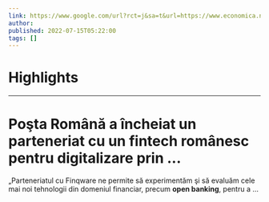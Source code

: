 ```yaml
---
link: https://www.google.com/url?rct=j&sa=t&url=https://www.economica.net/posta-romana-a-incheiat-un-parteneriat-cu-un-fintech-romanesc-pentru-digitalizare-prin-utilizarea-open-banking_599143.html&ct=ga&cd=CAIyHzVmNjkxZDEzNTU2NWU1MTc6Y29tLmJyOnB0OkJSOkw&usg=AOvVaw3epcRqm4k_W-EkK4oRKpwH
author:  
published: 2022-07-15T05:22:00
tags: []
---
```

# Highlights


---
# Poşta Română a încheiat un parteneriat cu un fintech românesc pentru digitalizare prin ...
„Parteneriatul cu Finqware ne permite să experimentăm şi să evaluăm cele mai noi tehnologii din domeniul financiar, precum **open banking**, pentru a ...